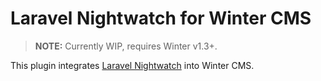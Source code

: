# Laravel Nightwatch for Winter CMS

>**NOTE:** Currently WIP, requires Winter v1.3+.

This plugin integrates [Laravel Nightwatch](https://nightwatch.laravel.com) into Winter CMS.

